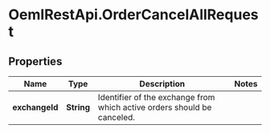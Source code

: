 # OemlRestApi.OrderCancelAllRequest

## Properties

Name | Type | Description | Notes
------------ | ------------- | ------------- | -------------
**exchangeId** | **String** | Identifier of the exchange from which active orders should be canceled. | 


